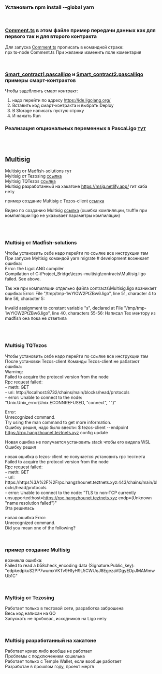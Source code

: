 
### Установить npm install --global yarn  
<br>

### [Comment.ts](\Comment.ts) в этом файле пример передачи данных как для первого так и для второго контракта 
  
Для запуска [Comment.ts](\Comment.ts) прописать в командной страке:  
 npx ts-node Comment.ts
При желании изменить поле коментария 
  
  <br>
  
    
### [Smart_contract1.pascalligo](\Smart_contract1.pascalligo) и [Smart_contract2.pascalligo](\Smart_cotract2.pascaligo) примеры смарт-контрактов  

Чтобы задеблоить смарт контракт:
1. надо перейти по адресу https://ide.ligolang.org/  
2. Вставить код смарт-контракта и выбрать Deploy
3. В Storage написать пустую строку 
4. И нажать Run 

### Реализация опциональных переменных в PascaLigo [тут](https://ligolang.org/docs/language-basics/unit-option-pattern-matching#optional-values)

<br>
<br>

## Multisig 
Multisig от Madfish-solutions [тут](https://github.com/madfish-solutions/tezos-multisig)  
Myltisig от Tezosing  [ссылка](https://github.com/atticlab/tezosign)   
Myltisig TQTezos [ссылка](https://wiki.tezos.org.ua/token-contracts-specialized-multisig/2-originate-and-use-multisig-contract)  
Multisig разработанный на хакатоне https://msig.netlify.app/ гит хаба нету

пример создание Multisig с Tezos-client [ссылка](https://dear-cricket-c83.notion.site/Multisig-9eef3ff65a0e4a3a84109f8d3563a88f)

Видео по созданию Multisig [ссылка](https://morioh.com/p/674f718d10ac) (ошибка компиляции, truffle при компиляции ligo не указывает параметры компиляции)  


<br>
<br>

### Multisig от Madfish-solutions  
Чтобы установить себе надо перейти по ссылке все инструкции там   
При запуске Myltisig командой yarn migrate # development возникает ошибка:    
 Error: the LigoLANG compiler  
 Compilation of C:\Project_Bridge\tezos-multisig\contracts\Multisig.ligo failed. See above.

Так же при компиляции отдельно файла contracts\Multisig.ligo возникает ощибка:
Error: File "/tmp/tmp-1wYIOW2PtZBw6.ligo", line 51, character 4 to line 56, character 5:

Invalid assignment to constant variable "s", declared at
File "/tmp/tmp-1wYIOW2PtZBw6.ligo", line 40, characters 55-56:
Написал Тех ментору из madfish она пока не ответила

<br>
<br>

### Multisig TQTezos 
Чтобы установить себе надо перейти по ссылке все инструкции там   
После установки Tezos-client
Команды Tezos-client не рабатают ошибка:  
Warning:  
  Failed to acquire the protocol version from the node  
  Rpc request failed:  
     - meth: GET  
     - uri: http://localhost:8732/chains/main/blocks/head/protocols  
     - error: Unable to connect to the node: "Unix.Unix_error(Unix.ECONNREFUSED,   "connect", "")"   

Error:  
  Unrecognized command.  
  Try using the man command to get more information.    
  Ошибку решил, надо было ввести: $ tezos-client --endpoint https://rpc.hangzhounet.teztnets.xyz config update  

  Новая ошибка не получается установить stack чтобы его видела WSL   
  Ошибку решил

  новая ошибка в tezos-client не получается установить rpc тестнета   
  Failed to acquire the protocol version from the node  
  Rpc request failed:  
     - meth: GET  
     - uri: https://https%3A%2F%2Frpc.hangzhounet.teztnets.xyz:443/chains/main/blocks/head/protocols  
     - error: Unable to connect to the node: "TLS to non-TCP currently unsupported:host=https://rpc.hangzhounet.teztnets.xyz endp=(Unknown "name resolution failed")"  
   Эта решилась  

   новая ошибка Error:  
  Unrecognized command.  
  Did you mean one of the following?  

  <br>


### пример создание Multisig
возникла ошибка:   
Failed to read a b58check_encoding data (Signature.Public_key): "edpkedpkuS2PP7wumxVKTv9HfyH9L5CWUqJ8EgezaVDgyEDpJMAMmwUb1C"




<br>

### Myltisig от Tezosing
Работает только в тестовой сети, разработка заброшена  
Весь код написан на GO  
Запускать не пробовал, исходников на Ligо нету   

<br>

### Multisig разработанный на хакатоне
Работает криво либо вообще не работает    
Проблемы с подключением кошелька   
Работает только с Temple Wallet, если вообще работает   
Разработан в прошлом году, проект мертв   




